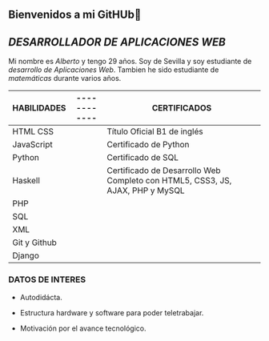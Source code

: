 ## Bienvenidos a mi GitHUb👋

## ***DESARROLLADOR DE APLICACIONES WEB***


 Mi nombre es *Alberto* y tengo 29 años. Soy de Sevilla y soy estudiante de *desarrollo de Aplicaciones Web*.
 Tambien he sido estudiante de *matemáticas* durante varios años.



| HABILIDADES |------------        | CERTIFICADOS |
| ------ | ------ | ------ |
|HTML CSS| |Título Oficial B1 de inglés
|JavaScript||Certificado de Python
|Python||Certificado de SQL
|Haskell||Certificado de Desarrollo Web Completo con HTML5, CSS3, JS, AJAX, PHP y MySQL
|PHP|
|SQL|
|XML|
|Git y Github|
|Django|

### DATOS DE INTERES
- Autodidácta.

- Estructura hardware y software para poder teletrabajar.

- Motivación por el avance tecnológico.
